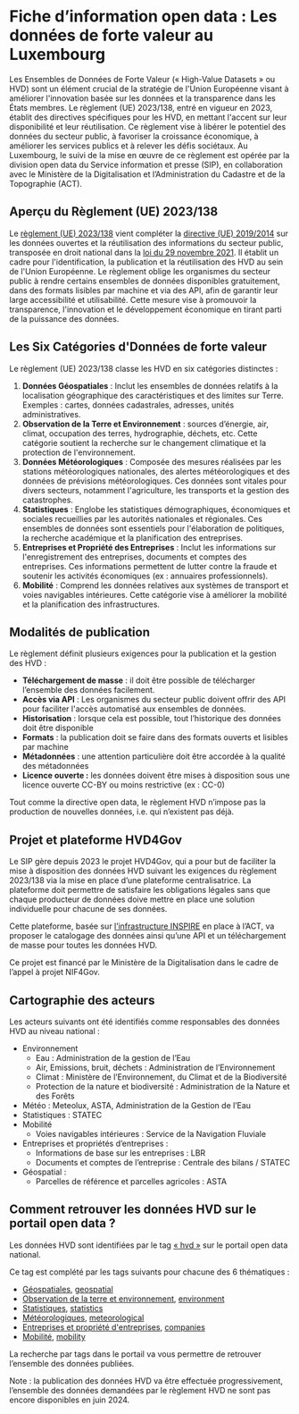 # Fiche d’information open data : Les données de forte valeur au Luxembourg

Les Ensembles de Données de Forte Valeur (« High-Value Datasets » ou HVD) sont un élément crucial de la stratégie de l'Union Européenne visant à améliorer l'innovation basée sur les données et la transparence dans les États membres. Le règlement (UE) 2023/138, entré en vigueur en 2023, établit des directives spécifiques pour les HVD, en mettant l'accent sur leur disponibilité et leur réutilisation. Ce règlement vise à libérer le potentiel des données du secteur public, à favoriser la croissance économique, à améliorer les services publics et à relever les défis sociétaux. Au Luxembourg, le suivi de la mise en œuvre de ce règlement est opérée par la division open data du Service information et presse (SIP), en collaboration avec le Ministère de la Digitalisation et l’Administration du Cadastre et de la Topographie (ACT).

## Aperçu du Règlement (UE) 2023/138

Le [règlement (UE) 2023/138](https://eur-lex.europa.eu/legal-content/FR/TXT/HTML/?uri=CELEX:32023R0138&from=EN#d1e32-48-1) vient compléter la [directive (UE) 2019/2014](https://eur-lex.europa.eu/eli/dir/2019/1024/oj) sur les données ouvertes et la réutilisation des informations du secteur public, transposée en droit national dans la [loi du 29 novembre 2021](https://legilux.public.lu/eli/etat/leg/loi/2021/11/29/a836/jo). Il établit un cadre pour l'identification, la publication et la réutilisation des HVD au sein de l'Union Européenne. Le règlement oblige les organismes du secteur public à rendre certains ensembles de données disponibles gratuitement, dans des formats lisibles par machine et via des API, afin de garantir leur large accessibilité et utilisabilité. Cette mesure vise à promouvoir la transparence, l'innovation et le développement économique en tirant parti de la puissance des données.

## Les Six Catégories d'Données de forte valeur

Le règlement (UE) 2023/138 classe les HVD en six catégories distinctes :

1. **Données Géospatiales** : Inclut les ensembles de données relatifs à la localisation géographique des caractéristiques et des limites sur Terre. Exemples : cartes, données cadastrales, adresses, unités administratives.
2. **Observation de la Terre et Environnement** : sources d’énergie, air, climat, occupation des terres, hydrographie, déchets, etc. Cette catégorie soutient la recherche sur le changement climatique et la protection de l'environnement.
3. **Données Météorologiques** : Composée des mesures réalisées par les stations météorologiques nationales, des alertes météorologiques et des données de prévisions météorologiques. Ces données sont vitales pour divers secteurs, notamment l'agriculture, les transports et la gestion des catastrophes.
4. **Statistiques** : Englobe les statistiques démographiques, économiques et sociales recueillies par les autorités nationales et régionales. Ces ensembles de données sont essentiels pour l'élaboration de politiques, la recherche académique et la planification des entreprises.
5. **Entreprises et Propriété des Entreprises** : Inclut les informations sur l'enregistrement des entreprises, documents et comptes des entreprises. Ces informations permettent de lutter contre la fraude et soutenir les activités économiques (ex : annuaires professionnels).
6. **Mobilité** : Comprend les données relatives aux systèmes de transport et voies navigables intérieures. Cette catégorie vise à améliorer la mobilité et la planification des infrastructures.

## Modalités de publication

Le règlement définit plusieurs exigences pour la publication et la gestion des HVD :

- **Téléchargement de masse** : il doit être possible de télécharger l’ensemble des données facilement.
- **Accès via API** : Les organismes du secteur public doivent offrir des API pour faciliter l'accès automatisé aux ensembles de données.
- **Historisation** : lorsque cela est possible, tout l’historique des données doit être disponible
- **Formats** : la publication doit se faire dans des formats ouverts et lisibles par machine
- **Métadonnées** : une attention particulière doit être accordée à la qualité des métadonnées
- **Licence ouverte :** les données doivent être mises à disposition sous une licence ouverte CC-BY ou moins restrictive (ex : CC-0)

Tout comme la directive open data, le règlement HVD n’impose pas la production de nouvelles données, i.e. qui n’existent pas déjà.

## Projet et plateforme HVD4Gov

Le SIP gère depuis 2023 le projet HVD4Gov, qui a pour but de faciliter la mise à disposition des données HVD suivant les exigences du règlement 2023/138 via la mise en place d’une plateforme centralisatrice. La plateforme doit permettre de satisfaire les obligations légales sans que chaque producteur de données doive mettre en place une solution individuelle pour chacune de ses données.

Cette plateforme, basée sur [l’infrastructure INSPIRE](https://catalog.inspire.geoportail.lu/geonetwork/srv/eng/catalog.search#/home) en place à l’ACT, va proposer le catalogage des données ainsi qu’une API et un téléchargement de masse pour toutes les données HVD.

Ce projet est financé par le Ministère de la Digitalisation dans le cadre de l’appel à projet NIF4Gov.

## Cartographie des acteurs

Les acteurs suivants ont été identifiés comme responsables des données HVD au niveau national :

- Environnement
  - Eau : Administration de la gestion de l’Eau
  - Air, Emissions, bruit, déchets : Administration de l’Environnement
  - Climat : Ministère de l’Environnement, du Climat et de la Biodiversité
  - Protection de la nature et biodiversité : Administration de la Nature et des Forêts
- Météo : Meteolux, ASTA, Administration de la Gestion de l’Eau
- Statistiques : STATEC
- Mobilité
  - Voies navigables intérieures : Service de la Navigation Fluviale
- Entreprises et propriétés d’entreprises :
  - Informations de base sur les entreprises : LBR
  - Documents et comptes de l’entreprise : Centrale des bilans / STATEC
- Géospatial :
  - Parcelles de référence et parcelles agricoles : ASTA

## Comment retrouver les données HVD sur le portail open data ?

Les données HVD sont identifiées par le tag [« hvd »](https://data.public.lu/fr/datasets/?tag=hvd) sur le portail open data national.

Ce tag est complété par les tags suivants pour chacune des 6 thématiques :

- [Géospatiales](https://data.public.lu/fr/datasets/?tag=geospatiales), [geospatial](https://data.public.lu/en/datasets/?tag=geospatial)
- [Observation de la terre et environnement](https://data.public.lu/fr/datasets/?tag=observation-de-la-terre-et-environnement), [environment](https://data.public.lu/en/datasets/?tag=environment)
- [Statistiques](https://data.public.lu/fr/datasets/?tag=statistiques), [statistics](https://data.public.lu/en/datasets/?tag=statistics)
- [Météorologiques](https://data.public.lu/fr/datasets/?tag=meteorologiques), [meteorological](https://data.public.lu/en/datasets/?tag=meteorological)
- [Entreprises et propriété d'entreprises](https://data.public.lu/fr/datasets/?tag=entreprises-et-propriete-dentreprises), [companies](https://data.public.lu/en/datasets/?tag=companies)
- [Mobilité](https://data.public.lu/fr/datasets/?tag=mobilite), [mobility](https://data.public.lu/en/datasets/?tag=mobility)

La recherche par tags dans le portail va vous permettre de retrouver l’ensemble des données publiées.

Note : la publication des données HVD va être effectuée progressivement, l’ensemble des données demandées par le règlement HVD ne sont pas encore disponibles en juin 2024.
